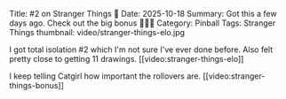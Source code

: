 Title: #2 on Stranger Things 💩
Date: 2025-10-18
Summary: Got this a few days ago. Check out the big bonus 🍆🍆🍆
Category: Pinball
Tags: Stranger Things
thumbnail: video/stranger-things-elo.jpg

I got total isolation #2 which I'm not sure I've ever done before.
Also felt pretty close to getting 11 drawings.
[[video:stranger-things-elo]]

I keep telling Catgirl how important the rollovers are.
[[video:stranger-things-bonus]]

